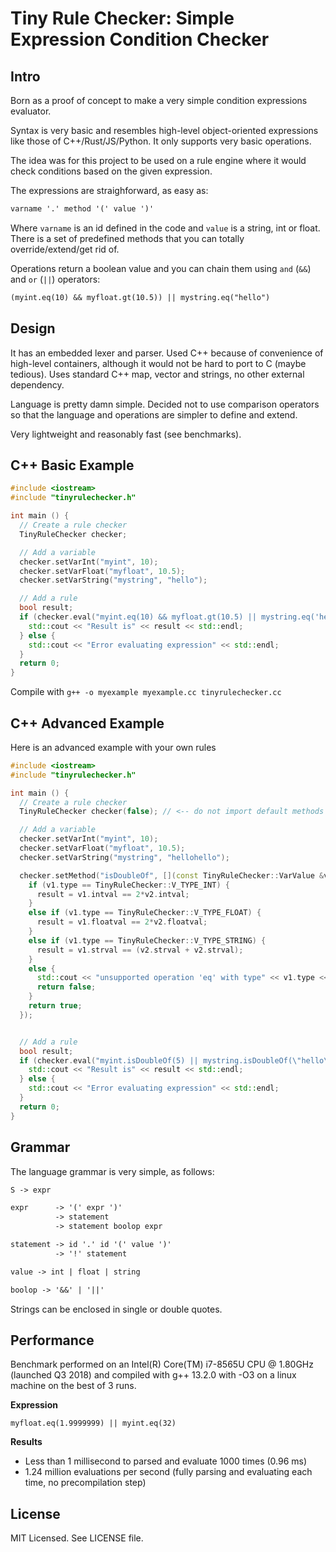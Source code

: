 # Tiny Rule Checker: Simple Expression Condition Checker

## Intro

Born as a proof of concept to make a very simple condition expressions
evaluator.

Syntax is very basic and resembles high-level object-oriented expressions like
those of C++/Rust/JS/Python. It only supports very basic operations.

The idea was for this project to be used on a rule engine where it would check
conditions based on the given expression.

The expressions are straighforward, as easy as:

```txt
varname '.' method '(' value ')'
```

Where `varname` is an id defined in the code and `value` is a string, int or float.
There is a set of predefined methods that you can totally override/extend/get rid of.

Operations return a boolean value and you can chain them using `and` (`&&`) and `or` (`||`) operators:

```txt
(myint.eq(10) && myfloat.gt(10.5)) || mystring.eq("hello")
```

## Design

It has an embedded lexer and parser. Used C++ because of convenience of high-level
containers, although it would not be hard to port to C (maybe tedious). Uses
standard C++ map, vector and strings, no other external dependency.

Language is pretty damn simple. Decided not to use comparison operators so that
the language and operations are simpler to define and extend.

Very lightweight and reasonably fast (see benchmarks).

## C++ Basic Example

```cpp
#include <iostream>
#include "tinyrulechecker.h"

int main () {
  // Create a rule checker
  TinyRuleChecker checker;

  // Add a variable
  checker.setVarInt("myint", 10);
  checker.setVarFloat("myfloat", 10.5);
  checker.setVarString("mystring", "hello");

  // Add a rule
  bool result;
  if (checker.eval("myint.eq(10) && myfloat.gt(10.5) || mystring.eq('hello')", result)) {
    std::cout << "Result is" << result << std::endl;
  } else {
    std::cout << "Error evaluating expression" << std::endl;
  }
  return 0;
}
```

Compile with `g++ -o myexample myexample.cc tinyrulechecker.cc`


## C++ Advanced Example

Here is an advanced example with your own rules

```cpp
#include <iostream>
#include "tinyrulechecker.h"

int main () {
  // Create a rule checker
  TinyRuleChecker checker(false); // <-- do not import default methods

  // Add a variable
  checker.setVarInt("myint", 10);
  checker.setVarFloat("myfloat", 10.5);
  checker.setVarString("mystring", "hellohello");

  checker.setMethod("isDoubleOf", [](const TinyRuleChecker::VarValue &v1, const TinyRuleChecker::VarValue &v2, bool &result) {
    if (v1.type == TinyRuleChecker::V_TYPE_INT) {
      result = v1.intval == 2*v2.intval;
    }
    else if (v1.type == TinyRuleChecker::V_TYPE_FLOAT) {
      result = v1.floatval == 2*v2.floatval;
    }
    else if (v1.type == TinyRuleChecker::V_TYPE_STRING) {
      result = v1.strval == (v2.strval + v2.strval);
    }
    else {
      std::cout << "unsupported operation 'eq' with type" << v1.type << std::endl;
      return false;
    }
    return true;
  });


  // Add a rule
  bool result;
  if (checker.eval("myint.isDoubleOf(5) || mystring.isDoubleOf(\"hello\")", result)) {
    std::cout << "Result is" << result << std::endl;
  } else {
    std::cout << "Error evaluating expression" << std::endl;
  }
  return 0;
}
```

## Grammar

The language grammar is very simple, as follows:

```txt
S -> expr

expr      -> '(' expr ')'
          -> statement
          -> statement boolop expr

statement -> id '.' id '(' value ')'
          -> '!' statement

value -> int | float | string

boolop -> '&&' | '||'
```

Strings can be enclosed in single or double quotes.

## Performance

Benchmark performed on an Intel(R) Core(TM) i7-8565U CPU @ 1.80GHz (launched Q3
2018) and compiled with g++ 13.2.0 with -O3 on a linux machine on the best of 3 runs.

**Expression**

`myfloat.eq(1.9999999) || myint.eq(32)`

**Results**
- Less than 1 millisecond to parsed and evaluate 1000 times (0.96 ms)
- 1.24 million evaluations per second (fully parsing and evaluating each time, no precompilation step)

## License

MIT Licensed. See LICENSE file.

